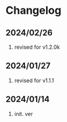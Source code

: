 # Changelog

## 2024/02/26
1. revised for v1.2.0k

## 2024/01/27
1. revised for v1.1.1

## 2024/01/14
1. init. ver

